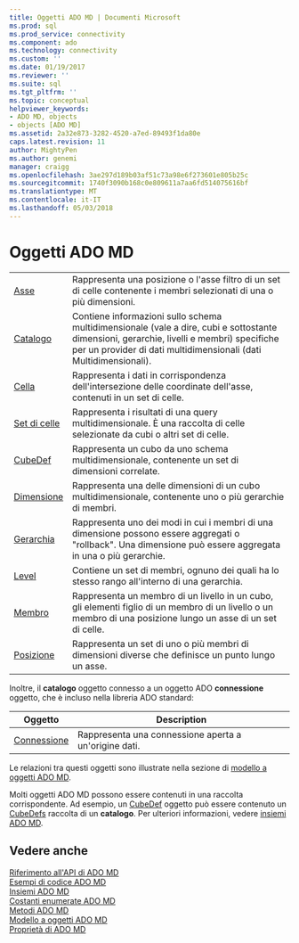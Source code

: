 ```yaml
---
title: Oggetti ADO MD | Documenti Microsoft
ms.prod: sql
ms.prod_service: connectivity
ms.component: ado
ms.technology: connectivity
ms.custom: ''
ms.date: 01/19/2017
ms.reviewer: ''
ms.suite: sql
ms.tgt_pltfrm: ''
ms.topic: conceptual
helpviewer_keywords:
- ADO MD, objects
- objects [ADO MD]
ms.assetid: 2a32e873-3282-4520-a7ed-89493f1da80e
caps.latest.revision: 11
author: MightyPen
ms.author: genemi
manager: craigg
ms.openlocfilehash: 3ae297d189b03af51c73a98e6f273601e805b25c
ms.sourcegitcommit: 1740f3090b168c0e809611a7aa6fd514075616bf
ms.translationtype: MT
ms.contentlocale: it-IT
ms.lasthandoff: 05/03/2018
---
```

# <a name="ado-md-objects"></a>Oggetti ADO MD
|||  
|-|-|  
|[Asse](../../../ado/reference/ado-md-api/axis-object-ado-md.md)|Rappresenta una posizione o l'asse filtro di un set di celle contenente i membri selezionati di una o più dimensioni.|  
|[Catalogo](../../../ado/reference/ado-md-api/catalog-object-ado-md.md)|Contiene informazioni sullo schema multidimensionale (vale a dire, cubi e sottostante dimensioni, gerarchie, livelli e membri) specifiche per un provider di dati multidimensionali (dati Multidimensionali).|  
|[Cella](../../../ado/reference/ado-md-api/cell-object-ado-md.md)|Rappresenta i dati in corrispondenza dell'intersezione delle coordinate dell'asse, contenuti in un set di celle.|  
|[Set di celle](../../../ado/reference/ado-md-api/cellset-object-ado-md.md)|Rappresenta i risultati di una query multidimensionale. È una raccolta di celle selezionate da cubi o altri set di celle.|  
|[CubeDef](../../../ado/reference/ado-md-api/cubedef-object-ado-md.md)|Rappresenta un cubo da uno schema multidimensionale, contenente un set di dimensioni correlate.|  
|[Dimensione](../../../ado/reference/ado-md-api/dimension-object-ado-md.md)|Rappresenta una delle dimensioni di un cubo multidimensionale, contenente uno o più gerarchie di membri.|  
|[Gerarchia](../../../ado/reference/ado-md-api/hierarchy-object-ado-md.md)|Rappresenta uno dei modi in cui i membri di una dimensione possono essere aggregati o "rollback". Una dimensione può essere aggregata in una o più gerarchie.|  
|[Level](../../../ado/reference/ado-md-api/level-object-ado-md.md)|Contiene un set di membri, ognuno dei quali ha lo stesso rango all'interno di una gerarchia.|  
|[Membro](../../../ado/reference/ado-md-api/member-object-ado-md.md)|Rappresenta un membro di un livello in un cubo, gli elementi figlio di un membro di un livello o un membro di una posizione lungo un asse di un set di celle.|  
|[Posizione](../../../ado/reference/ado-md-api/position-object-ado-md.md)|Rappresenta un set di uno o più membri di dimensioni diverse che definisce un punto lungo un asse.|  
  
 Inoltre, il **catalogo** oggetto connesso a un oggetto ADO **connessione** oggetto, che è incluso nella libreria ADO standard:  
  
|Oggetto|Description|  
|------------|-----------------|  
|[Connessione](../../../ado/reference/ado-api/connection-object-ado.md)|Rappresenta una connessione aperta a un'origine dati.|  
  
 Le relazioni tra questi oggetti sono illustrate nella sezione di [modello a oggetti ADO MD](../../../ado/reference/ado-md-api/ado-md-object-model.md).  
  
 Molti oggetti ADO MD possono essere contenuti in una raccolta corrispondente. Ad esempio, un [CubeDef](../../../ado/reference/ado-md-api/cubedef-object-ado-md.md) oggetto può essere contenuto un [CubeDefs](../../../ado/reference/ado-md-api/cubedefs-collection-ado-md.md) raccolta di un **catalogo**. Per ulteriori informazioni, vedere [insiemi ADO MD](../../../ado/reference/ado-md-api/ado-md-collections.md).  
  
## <a name="see-also"></a>Vedere anche  
 [Riferimento all'API di ADO MD](../../../ado/reference/ado-md-api/ado-md-api-reference.md)   
 [Esempi di codice ADO MD](../../../ado/reference/ado-md-api/ado-md-code-examples.md)   
 [Insiemi ADO MD](../../../ado/reference/ado-md-api/ado-md-collections.md)   
 [Costanti enumerate ADO MD](../../../ado/reference/ado-md-api/ado-md-enumerated-constants.md)   
 [Metodi ADO MD](../../../ado/reference/ado-md-api/ado-md-methods.md)   
 [Modello a oggetti ADO MD](../../../ado/reference/ado-md-api/ado-md-object-model.md)   
 [Proprietà di ADO MD](../../../ado/reference/ado-md-api/ado-md-properties.md)
